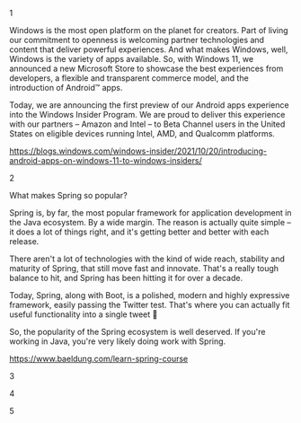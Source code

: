 1

Windows is the most open platform on the planet for creators. Part of living our commitment to openness is welcoming partner technologies and content that deliver powerful experiences. And what makes Windows, well, Windows is the variety of apps available. So, with Windows 11, we announced a new Microsoft Store to showcase the best experiences from developers, a flexible and transparent commerce model, and the introduction of Android™ apps.

Today, we are announcing the first preview of our Android apps experience into the Windows Insider Program. We are proud to deliver this experience with our partners – Amazon and Intel – to Beta Channel users in the United States on eligible devices running Intel, AMD, and Qualcomm platforms.

https://blogs.windows.com/windows-insider/2021/10/20/introducing-android-apps-on-windows-11-to-windows-insiders/

2

What makes Spring so popular?

Spring is, by far, the most popular framework for application development in the Java ecosystem. By a wide margin. The reason is actually quite simple – it does a lot of things right, and it's getting better and better with each release.

There aren't a lot of technologies with the kind of wide reach, stability and maturity of Spring, that still move fast and innovate. That's a really tough balance to hit, and Spring has been hitting it for over a decade.

Today, Spring, along with Boot, is a polished, modern and highly expressive framework, easily passing the Twitter test. That's where you can actually fit useful functionality into a single tweet 🙂

So, the popularity of the Spring ecosystem is well deserved. If you're working in Java, you're very likely doing work with Spring.

https://www.baeldung.com/learn-spring-course

3
 

4


5


